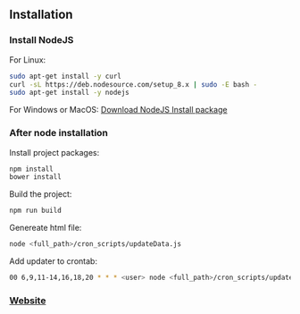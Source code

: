 ## Installation


### Install NodeJS
For Linux:
``` bash
sudo apt-get install -y curl
curl -sL https://deb.nodesource.com/setup_8.x | sudo -E bash -
sudo apt-get install -y nodejs
```
For Windows or MacOS:
[Download NodeJS Install package](https://nodejs.org/en/download)


### After node installation
Install project packages:
``` bash
npm install
bower install
```
Build the project:
``` bash
npm run build
```
Genereate html file:
``` bash
node <full_path>/cron_scripts/updateData.js
```
Add updater to crontab:
``` bash
00 6,9,11-14,16,18,20 * * * <user> node <full_path>/cron_scripts/updateData.js
```

### [Website](https://3g.operkh.com/)
